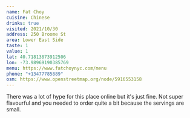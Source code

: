 ```yaml
---
name: Fat Choy
cuisine: Chinese
drinks: true
visited: 2021/10/30
address: 250 Broome St
area: Lower East Side
taste: 1
value: 1
lat: 40.71813873912506
lon: -73.98969190385769
menu: https://www.fatchoynyc.com/menu
phone: "+13477785889"
osm: https://www.openstreetmap.org/node/5916553158
---
```


There was a lot of hype for this place online but it's just fine. Not super flavourful and you needed to order quite a bit because the servings are small.
